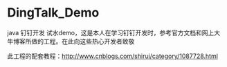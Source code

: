 # DingTalk_Demo
java 钉钉开发  试水demo，这是本人在学习钉钉开发时，参考官方文档和网上大牛博客所做的工程。在此向这些热心开发者致敬

此工程的配套教程：http://www.cnblogs.com/shirui/category/1087728.html
